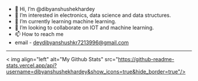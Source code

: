 - 👋 Hi, I’m @dibyanshushekhardey
- 👀 I’m interested in electronics, data science and data structures.
- 🌱 I’m currently learning machine learning.
- 💞️ I’m looking to collaborate on IOT and machine learning.
- 📫 How to reach me 
- email - deydibyanshushkr7213996@gmail.com

<!---
dibyanshushekhardey/dibyanshushekhardey is a ✨ special ✨ repository because its `README.md` (this file) appears on your GitHub profile.
You can click the Preview link to take a look at your changes.
--->

---
< img align="left" alt="My Github Stats" src="https://github-readme-stats.vercel.app/api?username=dibyanshushekhardey&show_icons=true&hide_border=true"/>

